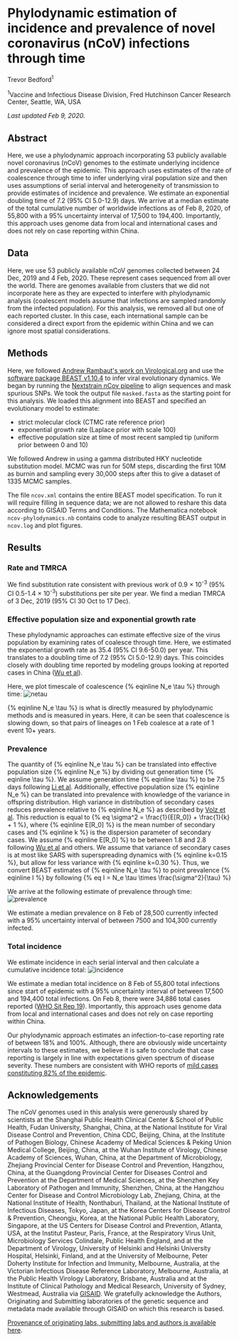 # Phylodynamic estimation of incidence and prevalence of novel coronavirus (nCoV) infections through time

Trevor Bedford<sup>1</sup>

<sup>1</sup>Vaccine and Infectious Disease Division, Fred Hutchinson Cancer Research Center, Seattle, WA, USA

_Last updated Feb 9, 2020._

## Abstract

Here, we use a phylodynamic approach incorporating 53 publicly available novel coronavirus (nCoV) genomes to the estimate underlying incidence and prevalence of the epidemic.
This approach uses estimates of the rate of coalescence through time to infer underlying viral population size and then uses assumptions of serial interval and heterogeneity of transmission to provide estimates of incidence and prevalence.
We estimate an exponential doubling time of 7.2 (95% CI 5.0-12.9) days.
We arrive at a median estimate of the total cumulative number of worldwide infections as of Feb 8, 2020, of 55,800 with a 95\% uncertainty interval of 17,500 to 194,400.
Importantly, this approach uses genome data from local and international cases and does not rely on case reporting within China.

## Data

Here, we use 53 publicly available nCoV genomes collected between 24 Dec, 2019 and 4 Feb, 2020.
These represent cases sequenced from all over the world.
There are genomes available from clusters that we did not incorporate here as they are expected to interfere with phylodynamic analysis (coalescent models assume that infections are sampled randomly from the infected population).
For this analysis, we removed all but one of each reported cluster.
In this case, each international sample can be considered a direct export from the epidemic within China and we can ignore most spatial considerations.

## Methods

Here, we followed [Andrew Rambaut's work on Virological.org](http://virological.org/t/phylodynamic-analysis-67-genomes-08-feb-2020/356) and use the [software package BEAST v1.10.4](https://beast.community/) to infer viral evolutionary dynamics.
We began by running the [Nextstrain nCov pipeline](https://github.com/nextstrain/ncov) to align sequences and mask spurious SNPs.
We took the output file `masked.fasta` as the starting point for this analysis.
We loaded this alignment into BEAST and specified an evolutionary model to estimate:

* strict molecular clock (CTMC rate reference prior)
* exponential growth rate (Laplace prior with scale 100)
* effective population size at time of most recent sampled tip (uniform prior between 0 and 10)

We followed Andrew in using a gamma distributed HKY nucleotide substitution model.
MCMC was run for 50M steps, discarding the first 10M as burnin and sampling every 30,000 steps after this to give a dataset of 1335 MCMC samples.

The file `ncov.xml` contains the entire BEAST model specification.
To run it will require filling in sequence data; we are not allowed to reshare this data according to GISAID Terms and Conditions.
The Mathematica notebook `ncov-phylodynamics.nb` contains code to analyze resulting BEAST output in `ncov.log` and plot figures.

## Results

### Rate and TMRCA

We find substitution rate consistent with previous work of 0.9 &times; 10<sup>-3</sup> (95% CI 0.5-1.4 &times; 10<sup>-3</sup>) substitutions per site per year.
We find a median TMRCA of 3 Dec, 2019 (95% CI 30 Oct to 17 Dec).

### Effective population size and exponential growth rate

These phylodynamic approaches can estimate effective size of the virus population by examining rates of coalesce through time.
Here, we estimated the exponential growth rate as 35.4 (95% CI 9.6-50.0) per year.
This translates to a doubling time of 7.2 (95% CI 5.0-12.9) days.
This coincides closely with doubling time reported by modeling groups looking at reported cases in China ([Wu et al][Wu et al]).

Here, we plot timescale of coalescence {% eqinline N_e \tau %} through time:
![netau](figures/netau.png)

{% eqinline N_e \tau %} is what is directly measured by phylodynamic methods and is measured in years.
Here, it can be seen that coalescence is slowing down, so that pairs of lineages on 1 Feb coalesce at a rate of 1 event 10+ years.

### Prevalence

The quantity of {% eqinline N_e \tau %} can be translated into effective population size {% eqinline N_e %} by dividing out generation time {% eqinline \tau %}.
We assume generation time {% eqinline \tau %} to be 7.5 days following [Li et al][Li et al].
Additionally, effective population size {% eqinline N_e %} can be translated into prevalence with knowledge of the variance in offspring distribution.
High variance in distribution of secondary cases reduces prevalence relative to {% eqinline N_e %} as described by [Volz et al][Volz et al].
This reduction is equal to
{% eq \sigma^2 = \frac{1}{E[R_0]} + \frac{1}{k} + 1 %},
where {% eqinline E[R_0] %} is the mean number of secondary cases and {% eqinline k %} is the dispersion parameter of secondary cases.
We assume {% eqinline E[R_0] %} to be between 1.8 and 2.8 following [Wu et al][Wu et al] and others.
We assume that variance of secondary cases is at most like SARS with superspreading dynamics with {% eqinline k=0.15 %}, but allow for less variance with {% eqinline k=0.30 %}.
Thus, we convert BEAST estimates of {% eqinline N_e \tau %} to point prevalence {% eqinline I %} by following
{% eq I = N_e \tau \times \frac{\sigma^2}{\tau} %}

We arrive at the following estimate of prevalence through time:
![prevalence](figures/prevalence.png)

We estimate a median prevalence on 8 Feb of 28,500 currently infected with a 95% uncertainty interval of between 7500 and 104,300 currently infected.

### Total incidence

We estimate incidence in each serial interval and then calculate a cumulative incidence total:
![incidence](figures/incidence.png)

We estimate a median total incidence on 8 Feb of 55,800 total infections since start of epidemic with a 95% uncertainty interval of between 17,500 and 194,400 total infections.
On Feb 8, there were 34,886 total cases reported ([WHO Sit Rep 19][WHO Sit Rep 19]).
Importantly, this approach uses genome data from local and international cases and does not rely on case reporting within China.

Our phylodynamic approach estimates an infection-to-case reporting rate of between 18% and 100%.
Although, there are obviously wide uncertainty intervals to these estimates, we believe it is safe to conclude that case reporting is largely in line with expectations given spectrum of disease severity.
These numbers are consistent with WHO reports of [mild cases constituting 82% of the epidemic](https://www.straitstimes.com/world/europe/coronavirus-chinese-data-of-82-cases-are-mild-says-who).

## Acknowledgements

The nCoV genomes used in this analysis were generously shared by scientists at the Shanghai Public Health Clinical Center & School of Public Health, Fudan University, Shanghai, China, at the National Institute for Viral Disease Control and Prevention, China CDC, Beijing, China, at the Institute of Pathogen Biology, Chinese Academy of Medical Sciences & Peking Union Medical College, Beijing, China, at the Wuhan Institute of Virology, Chinese Academy of Sciences, Wuhan, China, at the Department of Microbiology, Zhejiang Provincial Center for Disease Control and Prevention, Hangzhou, China, at the Guangdong Provincial Center for Diseases Control and Prevention at the Department of Medical Sciences, at the Shenzhen Key Laboratory of Pathogen and Immunity, Shenzhen, China, at the Hangzhou Center for Disease and Control Microbiology Lab, Zhejiang, China, at the National Institute of Health, Nonthaburi, Thailand, at the National Institute of Infectious Diseases, Tokyo, Japan, at the Korea Centers for Disease Control & Prevention, Cheongju, Korea, at the National Public Health Laboratory, Singapore, at the US Centers for Disease Control and Prevention, Atlanta, USA, at the Institut Pasteur, Paris, France, at the Respiratory Virus Unit, Microbiology Services Colindale, Public Health England, and at the Department of Virology, University of Helsinki and Helsinki University Hospital, Helsinki, Finland, and at the University of Melbourne, Peter Doherty Institute for Infection and Immunity, Melbourne, Australia, at the Victorian Infectious Disease Reference Laboratory, Melbourne, Australia, at the Public Health Virology Laboratory, Brisbane, Australia and at the Institute of Clinical Pathology and Medical Research, University of Sydney, Westmead, Australia via [GISAID](https://gisaid.org). We gratefully acknowledge the Authors, Originating and Submitting laboratories of the genetic sequence and metadata made available through GISAID on which this research is based.

[Provenance of originating labs, submitting labs and authors is available here](metadata.tsv).

[Wu et al]: https://doi.org/10.1016/S0140-6736(20)30260-9
[Li et al]: https://doi.org/10.1056/NEJMoa2001316
[Volz et al]: https://doi.org/10.1371/journal.pcbi.1002947
[WHO Sit Rep 19]: https://www.who.int/emergencies/diseases/novel-coronavirus-2019/situation-reports

